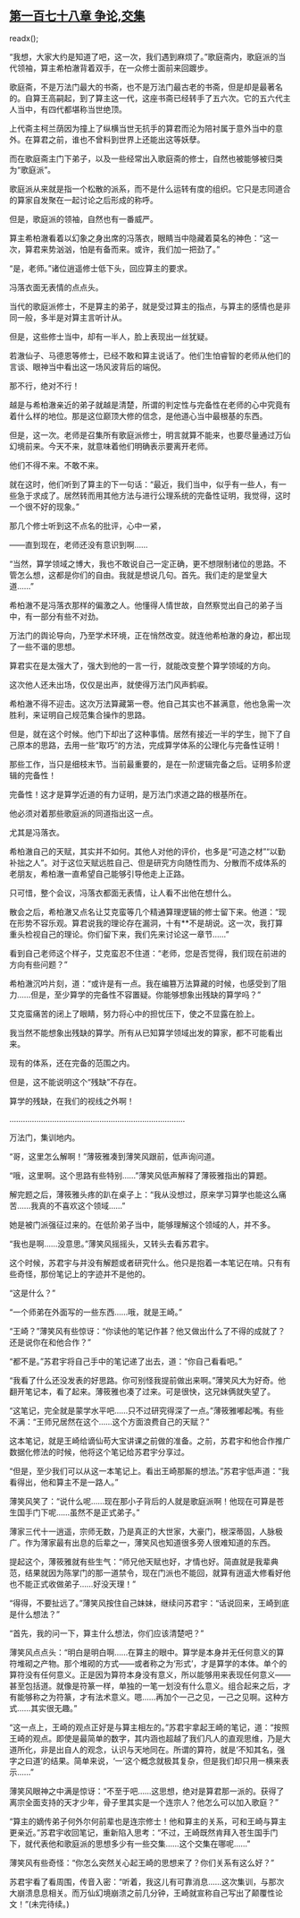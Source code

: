 ## [第一百七十八章 争论,交集](https://www.xxbiquge.com/11_11207/9056367.html)
readx();

  “我想，大家大约是知道了吧，这一次，我们遇到麻烦了。”歌庭斋内，歌庭派的当代领袖，算主希柏澈背着双手，在一众修士面前来回踱步。

  歌庭斋，不是万法门最大的书斋，也不是万法门最古老的书斋，但是却是最著名的。自算王高嗣起，到了算主这一代，这座书斋已经转手了五六次。它的五六代主人当中，有四代都堪称当世绝顶。

  上代斋主柯兰荫因为撞上了纵横当世无抗手的算君而沦为陪衬属于意外当中的意外。在算君之前，谁也不曾料到世界上还能出这等妖孽。

  而在歌庭斋主门下弟子，以及一些经常出入歌庭斋的修士，自然也被能够被归类为“歌庭派”。

  歌庭派从来就是指一个松散的派系，而不是什么运转有度的组织。它只是志同道合的算家自发聚在一起讨论之后形成的称呼。

  但是，歌庭派的领袖，自然也有一番威严。

  算主希柏澈看着以幻象之身出席的冯落衣，眼睛当中隐藏着莫名的神色：“这一次，算君来势汹汹，怕是有备而来。或许，我们加一把劲了。”

  “是，老师。”诸位逍遥修士低下头，回应算主的要求。

  冯落衣面无表情的点点头。

  当代的歌庭派修士，不是算主的弟子，就是受过算主的指点，与算主的感情也是非同一般，多半是对算主言听计从。

  但是，这些修士当中，却有一半人，脸上表现出一丝犹疑。

  若澈仙子、马德恩等修士，已经不敢和算主说话了。他们生怕睿智的老师从他们的言谈、眼神当中看出这一场风波背后的端倪。

  那不行，绝对不行！

  越是与希柏澈亲近的弟子就越是清楚，所谓的判定性与完备性在老师的心中究竟有着什么样的地位。那是这位巅顶大修的信念，是他道心当中最根基的东西。

  但是，这一次。老师是召集所有歌庭派修士，明言就算不能来，也要尽量通过万仙幻境前来。今天不来，就意味着他们明确表示要离开老师。

  他们不得不来。不敢不来。

  就在这时，他们听到了算主的下一句话：“最近，我们当中，似乎有一些人，有一些急于求成了。居然转而用其他方法与进行公理系统的完备性证明，我觉得，这时一个很不好的现象。”

  那几个修士听到这不点名的批评，心中一紧，

  ——直到现在，老师还没有意识到啊……

  “当然，算学领域之博大，我也不敢说自己一定正确，更不想限制诸位的思路。不管怎么想，这都是你们的自由。我就是想说几句。首先。我们走的是堂皇大道……”

  希柏澈不是冯落衣那样的偏激之人。他懂得人情世故，自然察觉出自己的弟子当中，有一部分有些不对劲。

  万法门的舆论导向，乃至学术环境，正在悄然改变。就连他希柏澈的身边，都出现了一些不谐的思想。

  算君实在是太强大了，强大到他的一言一行，就能改变整个算学领域的方向。

  这次他人还未出场，仅仅是出声，就使得万法门风声鹤唳。

  希柏澈不得不迎击。这次万法算藏第一卷。他自己其实也不甚满意，他也急需一次胜利，来证明自己规范集合操作的思路。

  但是，就在这个时候。他门下却出了这种事情。居然有接近一半的学生，抛下了自己原本的思路，去用一些“取巧”的方法，完成算学体系的公理化与完备性证明！

  那些工作，当只是细枝末节。当前最重要的，是在一阶逻辑完备之后。证明多阶逻辑的完备性！

  完备性！这才是算学近道的有力证明，是万法门求道之路的根基所在。

  他必须对着那些歌庭派的同道指出这一点。

  尤其是冯落衣。

  希柏澈自己的天赋，其实并不如何。其他人对他的评价，也多是“可造之材”“以勤补拙之人”。对于这位天赋远胜自己、但是研究方向随性而为、分散而不成体系的老朋友，希柏澈一直希望自己能够引导他走上正路。

  只可惜，整个会议，冯落衣都面无表情，让人看不出他在想什么。

  散会之后，希柏澈又点名让艾克蛮等几个精通算理逻辑的修士留下来。他道：“现在形势不容乐观。算君说我的理论存在漏洞，十有**不是胡说。这一次，我打算重头检视自己的理论。你们留下来，我们先来讨论这一章节……”

  看到自己老师这个样子，艾克蛮忍不住道：“老师，您是否觉得，我们现在前进的方向有些问题？”

  希柏澈沉吟片刻，道：“或许是有一点。我在编篡万法算藏的时候，也感受到了阻力……但是，至少算学的完备性不容置疑。你能够想象出残缺的算学吗？”

  艾克蛮痛苦的闭上了眼睛，努力将心中的担忧压下，使之不显露在脸上。

  我当然不能想象出残缺的算学。所有从已知算学领域出发的算家，都不可能看出来。

  现有的体系，还在完备的范围之内。

  但是，这不能说明这个“残缺”不存在。

  算学的残缺，在我们的视线之外啊！

  ……………………………………………………………………

  万法门，集训地内。

  “哥，这里怎么解啊！”薄筱雅凑到薄笑风跟前，低声询问道。

  “哦，这里啊。这个思路有些特别……”薄笑风低声解释了薄筱雅指出的算题。

  解完题之后，薄筱雅头疼的趴在桌子上：“我从没想过，原来学习算学也能这么痛苦……我真的不喜欢这个领域……”

  她是被门派强征过来的。在低阶弟子当中，能够理解这个领域的人，并不多。

  “我也是啊……没意思。”薄笑风摇摇头，又转头去看苏君宇。

  这个时候，苏君宇与并没有解题或者研究什么。他只是抱着一本笔记在啃。只有有些奇怪，那份笔记上的字迹并不是他的。

  “这是什么？”

  “一个师弟在外面写的一些东西……哦，就是王崎。”

  “王崎？”薄笑风有些惊讶：“你读他的笔记作甚？他又做出什么了不得的成就了？还是说你在和他合作？”

  “都不是。”苏君宇将自己手中的笔记递了出去，道：“你自己看看吧。”

  “我看了什么还没发表的好思路。你可别怪我提前做出来啊。”薄笑风大为好奇。他翻开笔记本，看了起来。薄筱雅也凑了过来。可是很快，这兄妹俩就失望了。

  “这笔记，完全就是蒙学水平吧……只不过研究得深了一点。”薄筱雅嘟起嘴。有些不满：“王师兄居然在这个……这个方面浪费自己的天赋？”

  这本笔记，就是王崎给谪仙苟大宝讲课之前做的准备。之前，苏君宇和他合作推广数据化修法的时候，他将这个笔记给苏君宇分享过。

  “但是，至少我们可以从这一本笔记上。看出王崎那厮的想法。”苏君宇低声道：“我看得出，他和算主不是一路人。”

  薄笑风笑了：“说什么呢……现在那小子背后的人就是歌庭派啊！他现在可算是苍生国手门下呢……虽然不是正式弟子。”

  薄家三代十一逍遥，宗师无数，乃是真正的大世家，大豪门，根深蒂固，人脉极广。作为薄家最有出息的后辈之一，薄笑风也知道很多旁人很难知道的东西。

  提起这个，薄筱雅就有些生气：“师兄他天赋也好，才情也好。简直就是我辈典范，结果就因为陈掌门的那一道禁令，现在门派也不能回，就算有逍遥大修看好他也不能正式收做弟子……好没天理！”

  “得得，不要扯远了。”薄笑风按住自己妹妹，继续问苏君宇：“话说回来，王崎到底是什么想法？”

  “首先，我的问一下，算主什么想法，你们应该清楚吧？”

  薄笑风点点头：“明白是明白啊……在算主的眼中。算学是本身并无任何意义的算符堆砌之产物。那个堆砌的方式——或者称之为‘形式’，才是算学的本体。单个的算符没有任何意义。正是因为算符本身没有意义，所以能够用来表现任何意义——甚至包括道。就像是符篆一样，单独的一笔一划没有什么意义。组合起来之后，才有能够称之为符篆，才有法术意义。嗯……再加个一己之见，一己之见啊。这种方式……其实很无趣。”

  “这一点上，王崎的观点正好是与算主相左的。”苏君宇拿起王崎的笔记，道：“按照王崎的观点。即使是最简单的数字，其内涵也超越了我们凡人的直观思维，乃是大道所化，非是出自人的观念，认识与天地同在。所谓的算符，就是‘不知其名，强字之曰道’的结果。简单来说，‘一’这个概念就极其复杂，但是我们却只用一横来表示……”

  薄笑风眼神之中满是惊讶：“不至于吧……这思想，绝对是算君那一派的。获得了离宗全面支持的天才少年，骨子里其实是一个连宗人？他怎么可以加入歌庭？”

  “算主的嫡传弟子何外尔何前辈也是连宗修士！他和算主的关系，可和王崎与算主更亲近。”苏君宇收回笔记，重新陷入思考：“不过，王崎既然肯拜入苍生国手门下，就代表他和歌庭派的思想多少有一些交集……这个交集在哪呢……”

  薄笑风有些奇怪：“你怎么突然关心起王崎的思想来了？你们关系有这么好？”

  苏君宇看了看周围，传音入密：“听着，我这儿有可靠消息……这次集训，与那次大崩溃息息相关。而万仙幻境崩溃之前几分钟，王崎就宣称自己写出了颠覆性论文！”(未完待续。)

